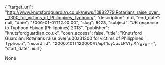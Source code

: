 {
  "target_url": "http://www.knutsfordguardian.co.uk/news/10882779.Rotarians_raise_over___1300_for_victims_of_Philippines_Typhoon/", 
  "description": null, 
  "end_date": null, 
  "date": "2006-01-01T12:00:00", 
  "slug": 9023, 
  "subject": "UK response to Typhoon Haiyan (Philippines) 2013", 
  "publisher": "knutsfordguardian.co.uk", 
  "open_access": false, 
  "title": "Knutsford Guardian: Rotarians raise over \u00a31300 for victims of Philippines Typhoon", 
  "record_id": "20060101T120000/N/apT1oy5uJLPVtyiXNgvg==", 
  "start_date": null
}

None
